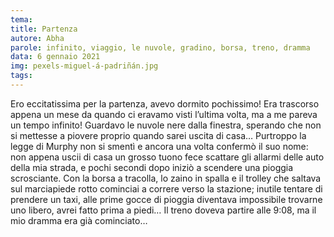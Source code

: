 ```yaml
---
tema:
title: Partenza
autore: Abha
parole: infinito, viaggio, le nuvole, gradino, borsa, treno, dramma
data: 6 gennaio 2021
img: pexels-miguel-á-padriñán.jpg
tags: 
---
```

Ero eccitatissima per la partenza, avevo dormito pochissimo! Era trascorso appena un mese da quando ci eravamo visti l’ultima volta, ma a me pareva un tempo infinito! Guardavo le nuvole nere dalla finestra, sperando che non si mettesse a piovere proprio quando sarei uscita di casa… Purtroppo la legge di Murphy non si smentì e ancora una volta confermò il suo nome: non appena uscii di casa un grosso tuono fece scattare gli allarmi delle auto della mia strada, e pochi secondi dopo iniziò a scendere una pioggia scrosciante. Con la borsa a tracolla, lo zaino in spalla e il trolley che saltava sul marciapiede rotto cominciai a correre verso la stazione; inutile tentare di prendere un taxi, alle prime gocce di pioggia diventava impossibile trovarne uno libero, avrei fatto prima a piedi… Il treno doveva partire alle 9:08, ma il mio dramma era già cominciato…
